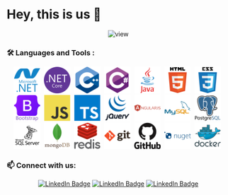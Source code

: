 # Hey, this is us 👋

<p align="center">
  <img src="https://user-images.githubusercontent.com/74189776/209157503-619dabb2-365d-43e7-ad62-2aaf5bd49fdf.jpg" alt="view"/>
</p>

### :hammer_and_wrench: Languages and Tools :
<!-- Tool Buttons -->
<div align="center" display="inline-block">
  <!-- .Net -->
  <a href=""><img src="https://github.com/devicons/devicon/blob/master/icons/dot-net/dot-net-plain-wordmark.svg" title="dotnetcore" alt="Dotnetcore" width="60" height="60"/></a>&nbsp;
  <!-- .Net Core -->
  <a href=""><img src="https://github.com/devicons/devicon/blob/master/icons/dotnetcore/dotnetcore-original.svg" title="dotnetcore" alt="Dotnetcore" width="60" height="60"/></a>&nbsp;
  <!-- C++ -->
  <a href=""><img src="https://github.com/devicons/devicon/blob/master/icons/cplusplus/cplusplus-original.svg" title="cpp" alt="cpp" width="60" height="60"/></a>&nbsp;
  <!-- C# -->
  <a href=""><img src="https://github.com/devicons/devicon/blob/master/icons/csharp/csharp-original.svg" title="csharp" alt="csharp" width="60" height="60"/></a>&nbsp;
  <!-- Java -->
  <a href=""><img src="https://github.com/devicons/devicon/blob/master/icons/java/java-original-wordmark.svg" title="java" alt="java" width="60" height="60"/></a>&nbsp;
  <!-- HTML5 -->
  <a href=""><img src="https://github.com/devicons/devicon/blob/master/icons/html5/html5-original-wordmark.svg" title="HTML5" alt="HTML5" width="60" height="60"/></a>&nbsp;
  <!-- CSS -->
  <a href=""><img src="https://github.com/devicons/devicon/blob/master/icons/css3/css3-original-wordmark.svg" title="css3" alt="css3" width="60" height="60"/></a>&nbsp;
  <!-- Bootstrap -->
  <a href=""><img src="https://github.com/devicons/devicon/blob/master/icons/bootstrap/bootstrap-original-wordmark.svg" title="bootstrap" alt="bootstrap" width="60" height="60"/></a>&nbsp;
  <!-- JS -->
  <a href=""><img src="https://github.com/devicons/devicon/blob/master/icons/javascript/javascript-original.svg" title="bootstrap" alt="bootstrap" width="60" height="60"/></a>&nbsp;
  <!-- TS -->
  <a href=""><img src="https://github.com/devicons/devicon/blob/master/icons/typescript/typescript-original.svg" title="bootstrap" alt="bootstrap" width="60" height="60"/></a>&nbsp;
  <!-- JQuery -->
  <a href=""><img src="https://github.com/devicons/devicon/blob/master/icons/jquery/jquery-original-wordmark.svg" title="bootstrap" alt="bootstrap" width="60" height="60"/></a>&nbsp;
  <!-- AngularJs -->
  <a href=""><img src="https://github.com/devicons/devicon/blob/master/icons/angularjs/angularjs-plain-wordmark.svg" title="bootstrap" alt="bootstrap" width="60" height="60"/></a>&nbsp;
  <!-- Mysql -->
  <a href=""><img src="https://github.com/devicons/devicon/blob/master/icons/mysql/mysql-original-wordmark.svg" title="mysql" alt="mysql" width="60" height="60"/></a>&nbsp;
  <!-- Postgresql -->
  <a href=""><img src="https://github.com/devicons/devicon/blob/master/icons/postgresql/postgresql-original-wordmark.svg" title="postgresql" alt="postgresql" width="60" height="60"/></a>&nbsp;
  <!-- MsSQL -->
  <a href=""><img src="https://github.com/devicons/devicon/blob/master/icons/microsoftsqlserver/microsoftsqlserver-plain-wordmark.svg" title="postgresql" alt="postgresql" width="60" height="60"/></a>&nbsp;
  <!-- MongoDb -->
  <a href=""><img src="https://github.com/devicons/devicon/blob/master/icons/mongodb/mongodb-original-wordmark.svg" title="mongodb" alt="mongodb" width="60" height="60"/></a>&nbsp;
  <!-- Redis -->
  <a href=""><img src="https://github.com/devicons/devicon/blob/master/icons/redis/redis-original-wordmark.svg" title="mongodb" alt="mongodb" width="60" height="60"/></a>&nbsp;
  <!-- Git -->
  <a href=""><img src="https://github.com/devicons/devicon/blob/master/icons/git/git-original-wordmark.svg" title="git" alt="git" width="60" height="60"/></a>&nbsp;
  <!-- Git Hub -->
  <a href=""><img src="https://github.com/devicons/devicon/blob/master/icons/github/github-original-wordmark.svg" title="git" alt="git" width="60" height="60"/></a>&nbsp;
  <!-- Nuget -->
  <a href=""><img src="https://github.com/devicons/devicon/blob/master/icons/nuget/nuget-original-wordmark.svg" title="git" alt="git" width="60" height="60"/></a>&nbsp;
  <!-- Docker -->
  <a href=""><img src="https://github.com/devicons/devicon/blob/master/icons/docker/docker-original-wordmark.svg" title="docker" alt="docker" width="60" height="60"/></a>&nbsp;  
</div>

### 📫 Connect with us: 
<!-- Connect Buttons -->
<div align="center" display="inline-block">
  <!-- Linkedin button -->
  <a href="https://www.linkedin.com/in/mdinc"><img src="https://img.shields.io/badge/LinkedIn-blue?style=for-the-badge&logo=linkedin&logoColor=white" alt="LinkedIn Badge"/></a>
  <!-- Linkedin button -->
  <a href="https://www.linkedin.com/in/ogunergin/"><img src="https://img.shields.io/badge/LinkedIn-blue?style=for-the-badge&logo=linkedin&logoColor=white" alt="LinkedIn Badge"/></a>
  <!-- Linkedin button -->
  <a href="https://www.linkedin.com/in/emir-gurbuz/"><img src="https://img.shields.io/badge/LinkedIn-blue?style=for-the-badge&logo=linkedin&logoColor=white" alt="LinkedIn Badge"/></a>
</div>
